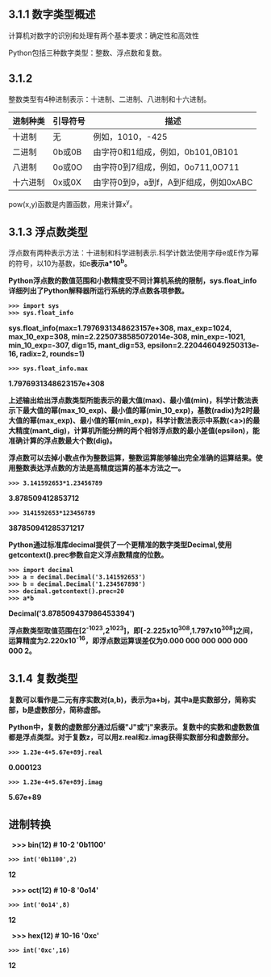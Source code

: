 ## 3.1.1 数字类型概述
计算机对数字的识别和处理有两个基本要求：确定性和高效性

Python包括三种数字类型：整数、浮点数和复数。
## 3.1.2
整数类型有4种进制表示：十进制、二进制、八进制和十六进制。

进制种类 | 引导符号 | 描述
--------|---------|------
十进制 | 无 | 例如，1010，-425
二进制 | 0b或0B | 由字符0和1组成，例如，0b101,0B101
八进制 | 0o或0O | 由字符0到7组成，例如，0o711,0O711
十六进制 | 0x或0X | 由字符0到9，a到f，A到F组成，例如0xABC

pow(x,y)函数是内置函数，用来计算x<sup>y</sup>。

## 3.1.3 浮点数类型
浮点数有两种表示方法：十进制和科学进制表示.科学计数法使用字母e或E作为幂的符号，以10为基数，如<a>e<b>表示a*10<sup>b</sup>。

Python浮点数的数值范围和小数精度受不同计算机系统的限制，sys.float_info详细列出了Python解释器所运行系统的浮点数各项参数。

    >>> import sys
    >>> sys.float_info
sys.float_info(max=1.7976931348623157e+308, max_exp=1024, max_10_exp=308, min=2.2250738585072014e-308, min_exp=-1021,    
min_10_exp=-307, dig=15, mant_dig=53, epsilon=2.220446049250313e-16, radix=2, rounds=1)
    
    >>> sys.float_info.max
1.7976931348623157e+308

上述输出给出浮点数类型所能表示的最大值(max)、最小值(min)，科学计数法表示下最大值的幂(max_10_exp)、最小值的幂(min_10_exp)，基数(radix)为2时最大值的幂(max_exp)、最小值的幂(min_exp)，科学计数法表示中系数(\<a\>)的最大精度(mant_dig)，计算机所能分辨的两个相邻浮点数的最小差值(epsilon)，能准确计算的浮点数最大个数(dig)。

浮点数可以去掉小数点作为整数运算，整数运算能够输出完全准确的运算结果。使用整数表达浮点数的方法是高精度运算的基本方法之一。

    >>> 3.141592653*1.23456789
3.878509412853712
    
    >>> 3141592653*123456789
387850941285371217

Python通过标准库decimal提供了一个更精准的数字类型Decimal,使用getcontext().prec参数自定义浮点数精度的位数。

    >>> import decimal
    >>> a = decimal.Decimal('3.141592653')
    >>> b = decimal.Decimal('1.234567898')
    >>> decimal.getcontext().prec=20
    >>> a*b
Decimal('3.878509437986453394')

浮点数类型取值范围在[2<sup>-1023</sup>,2<sup>1023</sup>]，即[-2.225x10<sup>308</sup>,1.797x10<sup>308</sup>]之间，运算精度为2.220x10<sup>-16</sup>，即浮点数运算误差仅为0.000 000 000 000 000 000 2。

## 3.1.4 复数类型
复数可以看作是二元有序实数对(a,b)，表示为a+bj，其中a是实数部分，简称实部，b是虚数部分，简称虚部。

Python中，复数的虚数部分通过后缀"J"或"j"来表示。复数中的实数和虚数数值都是浮点类型。对于复数z，可以用z.real和z.imag获得实数部分和虚数部分。

    >>> 1.23e-4+5.67e+89j.real
0.000123
    
    >>> 1.23e-4+5.67e+89j.imag
5.67e+89

## 进制转换

    >>> bin(12) # 10-2
'0b1100'

    >>> int('0b1100',2)
12

    >>> oct(12) # 10-8
'0o14'

    >>> int('0o14',8)
12

    >>> hex(12) # 10-16
'0xc'

    >>> int('0xc',16)
12
